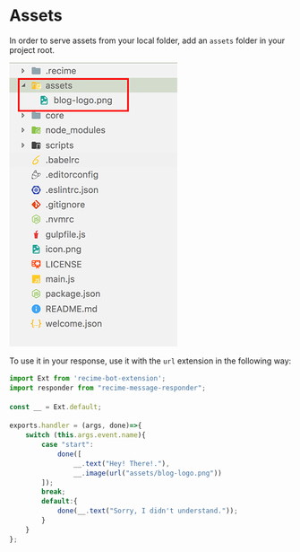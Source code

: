 # Assets

In order to serve assets from your local folder, add an `assets` folder in your project root.

![](assets.png)

To use it in your response, use it with the `url` extension in the following way:

```javascript
import Ext from 'recime-bot-extension';
import responder from "recime-message-responder";

const __ = Ext.default;

exports.handler = (args, done)=>{
    switch (this.args.event.name){
        case "start":
            done([
                __.text("Hey! There!."),
                __.image(url("assets/blog-logo.png"))
        ]);
        break;
        default:{
            done(__.text("Sorry, I didn't understand."));
        }
    }
};
```

